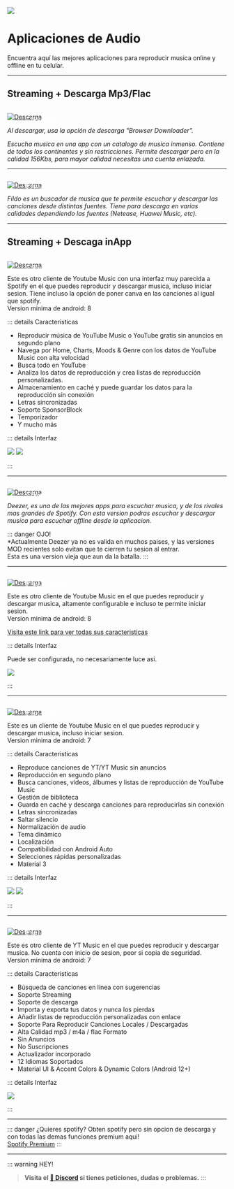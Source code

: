 ![](https://i.postimg.cc/RCXg1YZ2/Movil-musica.png)
# Aplicaciones de Audio
Encuentra aquí las mejores aplicaciones para reproducir musica online y offline en tu celular.

---

## Streaming + Descarga Mp3/Flac

<a href="https://doodrive.com/f/9o4zn7" target="_blank">
 <div style="position: relative; padding-top: 1em">
   <p style="position: absolute; top: 5px; left: 20px; font-size: 14px; color: white; text-indent: 20px">⭐ Netease</p>
   <img src="https://i.postimg.cc/RZPvRHhg/Mini-Descarga.png" alt="Descarga" />
 </div>
</a>

*Al descargar, usa la opción de descarga "Browser Downloader".*

*Escucha musica en una app con un catalogo de musica inmenso. Contiene de todos los continentes y sin restricciones. Permite descargar pero en la calidad 156Kbs, para mayor calidad necesitas una cuenta enlazada.*

---

<a href="https://fildo.net/android/en/#downloadSection" target="_blank">
 <div style="position: relative; padding-top: 1em">
   <p style="position: absolute; top: 5px; left: 20px; font-size: 14px; color: white; text-indent: 20px">🤍 Fildo</p>
   <img src="https://i.postimg.cc/RZPvRHhg/Mini-Descarga.png" alt="Descarga" />
 </div>
</a>

*Fildo es un buscador de musica que te permite escuchar y descargar las canciones desde distintas fuentes. Tiene para descarga en varias calidades dependiendo las fuentes (Netease, Huawei Music, etc).*

---

## Streaming + Descaga inApp


<a href="https://github.com/maxrave-dev/SimpMusic/releases" target="_blank">
 <div style="position: relative; padding-top: 1em">
   <p style="position: absolute; top: 5px; left: 20px; font-size: 14px; color: white; text-indent: 20px">⭐ SimpMusic</p>
   <img src="https://i.postimg.cc/RZPvRHhg/Mini-Descarga.png" alt="Descarga" />
 </div>
</a>

Este es otro cliente de Youtube Music con una interfaz muy parecida a Spotify en el que puedes reproducir y descargar musica, incluso iniciar sesion. Tiene incluso la opción de poner canva en las canciones al igual que spotify.      
Version minima de android: 8

::: details Caracteristicas    

- Reproducir música de YouTube Music o YouTube gratis sin anuncios en segundo plano
- Navega por Home, Charts, Moods & Genre con los datos de YouTube Music con alta velocidad
- Busca todo en YouTube
- Analiza los datos de reproducción y crea listas de reproducción personalizadas.
- Almacenamiento en caché y puede guardar los datos para la reproducción sin conexión
- Letras sincronizadas
- Soporte SponsorBlock
- Temporizador
- Y mucho más

::: details Interfaz    

![](https://i.postimg.cc/yYJMK1SK/Screenshot-20230913-100128-Simp-Music.png)
![](https://i.postimg.cc/9Mm3Hyyg/Screenshot-20230913-102031-Simp-Music.png)

:::

---

<a href="https://doodrive.com/f/qg604n" target="_blank">
 <div style="position: relative; padding-top: 1em">
   <p style="position: absolute; top: 5px; left: 20px; font-size: 14px; color: white; text-indent: 20px">⭐ Deezer</p>
   <img src="https://i.postimg.cc/RZPvRHhg/Mini-Descarga.png" alt="Descarga" />
 </div>
</a>

*Deezer, es una de las mejores apps para escuchar musica, y de los rivales mas grandes de Spotify. Con esta version podras escuchar y descargar musica para escuchar offline desde la aplicacion.*      

::: danger OJO!       
*Actualmente Deezer ya no es valida en muchos paises, y las versiones MOD recientes solo evitan que te cierren tu sesion al entrar.      
Esta es una version vieja que aun da la batalla.
:::

---

<a href="https://github.com/toasterofbread/spmp/releases" target="_blank">
 <div style="position: relative; padding-top: 1em">
   <p style="position: absolute; top: 5px; left: 20px; font-size: 14px; color: white; text-indent: 20px">🤍 SpMp player</p>
   <img src="https://i.postimg.cc/RZPvRHhg/Mini-Descarga.png" alt="Descarga" />
 </div>
</a>

Este es otro cliente de Youtube Music en el que puedes reproducir y descargar musica, altamente configurable e incluso te permite iniciar sesion.     
Version minima de android: 8    

[Visita este link para ver todas sus caracteristicas](https://github-com.translate.goog/toasterofbread/spmp/wiki?_x_tr_sl=en&_x_tr_tl=es&_x_tr_hl=en&_x_tr_pto=wapp)

::: details Interfaz    

Puede ser configurada, no necesariamente luce asi.

![](https://i.postimg.cc/t4W81B5m/Screenshot-20230913-100605-Sp-Mp.png)

:::

---

<a href="https://github.com/z-huang/InnerTune/releases" target="_blank">
 <div style="position: relative; padding-top: 1em">
   <p style="position: absolute; top: 5px; left: 20px; font-size: 14px; color: white; text-indent: 20px">🤍 InnerTune</p>
   <img src="https://i.postimg.cc/RZPvRHhg/Mini-Descarga.png" alt="Descarga" />
 </div>
</a>

Este es un cliente de Youtube Music en el que puedes reproducir y descargar musica, incluso iniciar sesion.     
Version minima de android: 7 

::: details Caracteristicas
- Reproduce canciones de YT/YT Music sin anuncios
- Reproducción en segundo plano
- Busca canciones, vídeos, álbumes y listas de reproducción de YouTube Music
- Gestión de biblioteca
- Guarda en caché y descarga canciones para reproducirlas sin conexión
- Letras sincronizadas
- Saltar silencio
- Normalización de audio
- Tema dinámico
- Localización
- Compatibilidad con Android Auto
- Selecciones rápidas personalizadas
- Material 3

::: details Interfaz    

![](https://i.postimg.cc/6QKgCCb6/Screenshot-20230913-100226-Inner-Tune.png)
![](https://i.postimg.cc/TwCzdh9d/Screenshot-20230913-100218-Inner-Tune.png)

:::

---

<a href="https://github.com/gokadzev/Musify/releases" target="_blank">
 <div style="position: relative; padding-top: 1em">
   <p style="position: absolute; top: 5px; left: 20px; font-size: 14px; color: white; text-indent: 20px">🤍 Musify</p>
   <img src="https://i.postimg.cc/RZPvRHhg/Mini-Descarga.png" alt="Descarga" />
 </div>
</a>

Este es otro cliente de YT Music en el que puedes reproducir y descargar musica.
No cuenta con inicio de sesion, peor si copia de seguridad.    
Version minima de android: 7

::: details Caracteristicas   

- Búsqueda de canciones en línea con sugerencias
- Soporte Streaming
- Soporte de descarga
- Importa y exporta tus datos y nunca los pierdas
- Añadir listas de reproducción personalizadas con enlace
- Soporte Para Reproducir Canciones Locales / Descargadas
- Alta Calidad mp3 / m4a / flac Formato
- Sin Anuncios
- No Suscripciones
- Actualizador incorporado
- 12 Idiomas Soportados
- Material UI & Accent Colors & Dynamic Colors (Android 12+)

::: details Interfaz    

![](https://i.postimg.cc/sDttDkph/Screenshot-20230913-100412-Musify.png)

:::

---

::: danger ¿Quieres spotify?
Obten spotify pero sin opcion de descarga y con todas las demas funciones premium aqui!     
[Spotify Premium](/Tutoriales/spotify-premium)
:::

---

::: warning HEY!
> **Visita el [🚀 Discord](https://discord.gg/hVKeY3uEru) si tienes peticiones, dudas o problemas.**
:::
